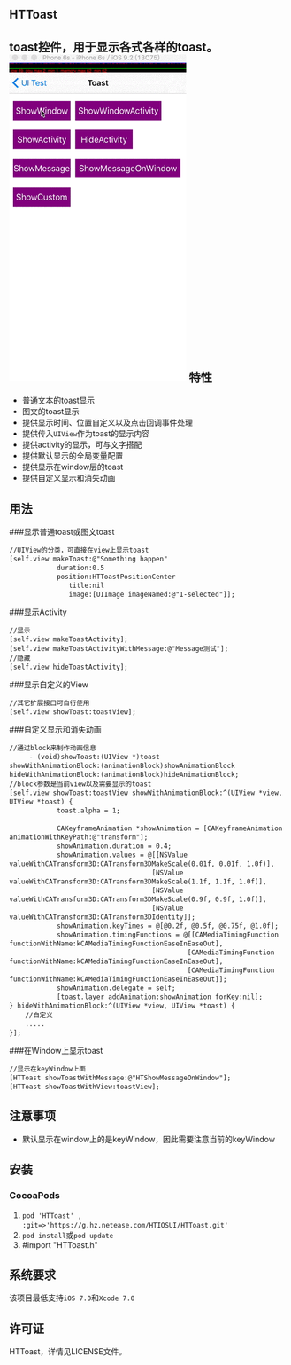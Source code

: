 HTToast
---
toast控件，用于显示各式各样的toast。 
![image](images/toast.gif)
特性
---
* 普通文本的toast显示
* 图文的toast显示
* 提供显示时间、位置自定义以及点击回调事件处理
* 提供传入`UIView`作为toast的显示内容
* 提供activity的显示，可与文字搭配
* 提供默认显示的全局变量配置
* 提供显示在window层的toast
* 提供自定义显示和消失动画

用法
---
###显示普通toast或图文toast
	
	//UIView的分类，可直接在view上显示toast
	[self.view makeToast:@"Something happen"
                duration:0.5
                position:HTToastPositionCenter
                   title:nil
                   image:[UIImage imageNamed:@"1-selected"]];
###显示Activity
	
	//显示
	[self.view makeToastActivity];
	[self.view makeToastActivityWithMessage:@"Message测试"];
	//隐藏
	[self.view hideToastActivity];
###显示自定义的View
	
	//其它扩展接口可自行使用
	[self.view showToast:toastView];
###自定义显示和消失动画
	
	//通过block来制作动画信息
		 - (void)showToast:(UIView *)toast
	showWithAnimationBlock:(animationBlock)showAnimationBlock
	hideWithAnimationBlock:(animationBlock)hideAnimationBlock;
	//block参数是当前view以及需要显示的toast
	[self.view showToast:toastView showWithAnimationBlock:^(UIView *view, UIView *toast) {
                toast.alpha = 1;
        
                CAKeyframeAnimation *showAnimation = [CAKeyframeAnimation animationWithKeyPath:@"transform"];
                showAnimation.duration = 0.4;
                showAnimation.values = @[[NSValue valueWithCATransform3D:CATransform3DMakeScale(0.01f, 0.01f, 1.0f)],
                                        [NSValue valueWithCATransform3D:CATransform3DMakeScale(1.1f, 1.1f, 1.0f)],
                                        [NSValue valueWithCATransform3D:CATransform3DMakeScale(0.9f, 0.9f, 1.0f)],
                                        [NSValue valueWithCATransform3D:CATransform3DIdentity]];
                showAnimation.keyTimes = @[@0.2f, @0.5f, @0.75f, @1.0f];
                showAnimation.timingFunctions = @[[CAMediaTimingFunction functionWithName:kCAMediaTimingFunctionEaseInEaseOut],
                                                 [CAMediaTimingFunction functionWithName:kCAMediaTimingFunctionEaseInEaseOut],
                                                 [CAMediaTimingFunction functionWithName:kCAMediaTimingFunctionEaseInEaseOut]];
                showAnimation.delegate = self;
                [toast.layer addAnimation:showAnimation forKey:nil];
    } hideWithAnimationBlock:^(UIView *view, UIView *toast) {
    	//自定义
    	.....
    }];
###在Window上显示toast
	
	//显示在keyWindow上面
	[HTToast showToastWithMessage:@"HTShowMessageOnWindow"];
	[HTToast showToastWithView:toastView];
	
	
注意事项
---
* 默认显示在window上的是keyWindow，因此需要注意当前的keyWindow

安装
---
###	CocoaPods

1. `pod 'HTToast' , :git=>'https://g.hz.netease.com/HTIOSUI/HTToast.git'`
2. `pod install`或`pod update`
3. \#import "HTToast.h"
	
系统要求
---

该项目最低支持`iOS 7.0`和`Xcode 7.0`

许可证
---

HTToast，详情见LICENSE文件。
